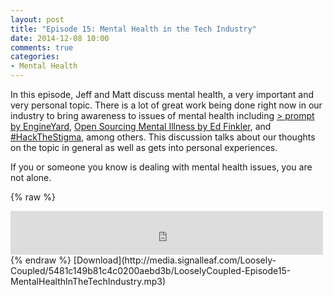 ```yaml
---
layout: post
title: "Episode 15: Mental Health in the Tech Industry"
date: 2014-12-08 10:00
comments: true
categories: 
- Mental Health
---
```

In this episode, Jeff and Matt discuss mental health, a very important and very personal topic. There is a lot of great work being done right now in our industry to bring awareness to issues of mental health including [> prompt by EngineYard](http://prompt.engineyard.com), [Open Sourcing Mental Illness by Ed Finkler](http://funkatron.com/osmi.html), and [#HackTheStigma](https://twitter.com/search?q=%23hackthestigma&src=typd), among others. This discussion talks about our thoughts on the topic in general as well as gets into personal experiences.

If you or someone you know is dealing with mental health issues, you are not alone.

{% raw %}
<iframe src="https://media.signalleaf.com/player/Loosely-Coupled/5481c149b81c4c0200aebd3b/" width="500" height="70" frameborder="0"></iframe>
{% endraw %}
[Download](http://media.signalleaf.com/Loosely-Coupled/5481c149b81c4c0200aebd3b/LooselyCoupled-Episode15-MentalHealthInTheTechIndustry.mp3)
